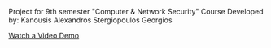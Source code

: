 Project for 9th semester "Computer & Network Security" Course 
Developed by:
Kanousis Alexandros 
Stergiopoulos Georgios

<a href="https://www.youtube.com/watch?v=JdAe3T6hp6E">Watch a Video Demo</a>
